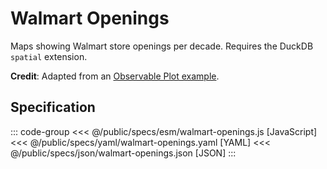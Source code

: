 <script setup>
  import { coordinator } from '@uwdata/vgplot';
  coordinator().clear();
</script>

# Walmart Openings

Maps showing Walmart store openings per decade. Requires the DuckDB `spatial` extension.

<Example spec="/specs/yaml/walmart-openings.yaml" />

**Credit**: Adapted from an [Observable Plot example](https://observablehq.com/@observablehq/plot-map-large-multiples).

## Specification

::: code-group
<<< @/public/specs/esm/walmart-openings.js [JavaScript]
<<< @/public/specs/yaml/walmart-openings.yaml [YAML]
<<< @/public/specs/json/walmart-openings.json [JSON]
:::
